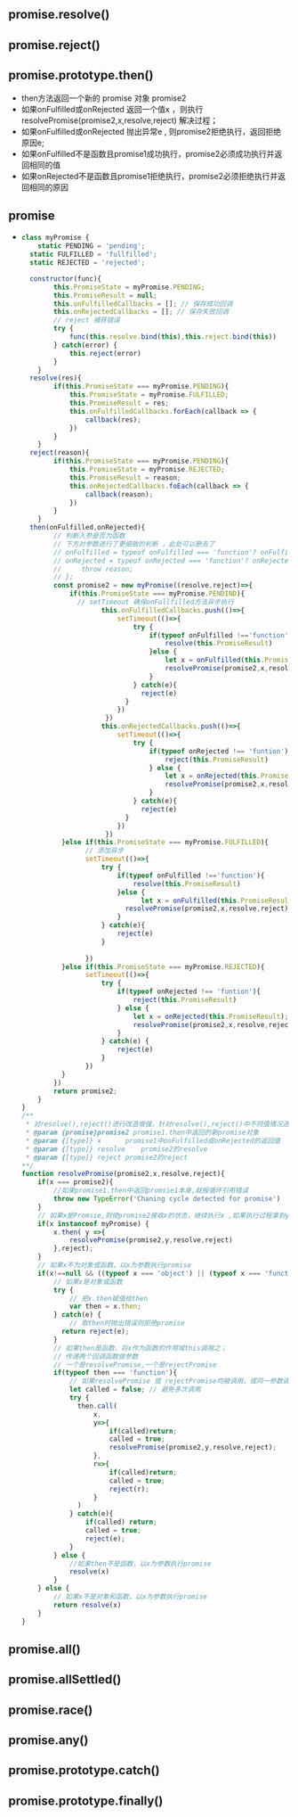 ## promise.resolve()



## promise.reject()

## promise.prototype.then()

* then方法返回一个新的 promise 对象 promise2
* 如果onFulfilled或onRejected 返回一个值x ，则执行resolvePromise(promise2,x,resolve,reject) 解决过程；
* 如果onFulfilled或onRejected 抛出异常e , 则promise2拒绝执行，返回拒绝原因e;
* 如果onFulfilled不是函数且promise1成功执行，promise2必须成功执行并返回相同的值
* 如果onRejected不是函数且promise1拒绝执行，promise2必须拒绝执行并返回相同的原因

## promise

* ```javascript
  class myPromise {
      static PENDING = 'pending';
  	static FULFILLED = 'fullfilled';
  	static REJECTED = 'rejected';
  
  	constructor(func){
          this.PromiseState = myPromise.PENDING;
          this.PromiseResult = null;
          this.onFulfilledCallbacks = []; // 保存成功回调
          this.onRejectedCallbacks = []; // 保存失败回调
          // reject 捕获错误
          try {
              func(this.resolve.bind(this),this.reject.bind(this))
          } catch(error) {
              this.reject(error)
          }
      }
  	resolve(res){
          if(this.PromiseState === myPromise.PENDING){
              this.PromiseState = myPromise.FULFILLED;
              this.PromiseResult = res;
              this.onFulfilledCallbacks.forEach(callback => {
                  callback(res);
              })
          }
      }
  	reject(reason){
          if(this.PromiseState === myPromise.PENDING){
              this.PromiseState = myPromise.REJECTED;
              this.PromiseResult = reason;
              this.onRejectedCallbacks.foEach(callback => {
                  callback(reason);
              })
          }
      }
  	then(onFulfilled,onRejected){
          // 判断入参是否为函数
          // 下方对参数进行了更细致的判断 ，此处可以删去了
          // onFulfilled = typeof onFulfilled === 'function'? onFulfilled:value=>value;
          // onRejected = typeof onRejected === 'function'? onRejected:reason =>{
          //     throw reason;
          // };
          const promise2 = new myPromise((resolve,reject)=>{
              if(this.PromiseState === myPromise.PENDIND){
              	// setTimeout 确保onFullfilled方法异步执行
                      this.onFulfilledCallbacks.push(()=>{
                          setTimeout(()=>{
                              try {
                                  if(typeof onFulfilled !=='function'){
                                      resolve(this.PromiseResult)
                                  }else {
                                      let x = onFulfilled(this.PromiseResult);
                                      resolvePromise(promise2,x,resolve,reject);  
                                  } 
                              } catch(e){
                          		reject(e)
                      		}
                          })                            
                       })
                      this.onRejectedCallbacks.push(()=>{
                          setTimeout(()=>{
                              try {
                                  if(typeof onRejected !== 'funtion'){
                                      reject(this.PromiseResult)
                                  } else {
                                      let x = onRejected(this.PromiseResult);
                                      resolvePromise(promise2,x,resolve,reject);
                                  }
                              } catch(e){
                          		reject(e)
                      		}                            
                          })                            
                       })
          	}else if(this.PromiseState === myPromise.FULFILLED){
                  // 添加异步
                  setTimeout(()=>{
                      try {
                          if(typeof onFulfilled !=='function'){
                              resolve(this.PromiseResult)
                          }else {
                            	let x = onFulfilled(this.PromiseResult);
                      		resolvePromise(promise2,x,resolve,reject);  
                          } 
                      } catch(e){
                          reject(e)
                      }
                      
                  })
          	}else if(this.PromiseState === myPromise.REJECTED){
                  setTimeout(()=>{
                      try {
                          if(typeof onRejected !== 'funtion'){
                              reject(this.PromiseResult)
                          } else {
                              let x = onRejected(this.PromiseResult);
                              resolvePromise(promise2,x,resolve,reject);
                          }
                      } catch(e) {
                          reject(e)
                      }
                  })
          	}
          })
          return promise2;
      }
  }
  /**
   * 对resolve(),reject()进行改造增强，针对resolve(),reject()中不同值情况进行改造增强
   * @param {promise}promise2 promise1.then中返回的新promise对象
   * @param {[type]} x		promise1中onFulfilled或onRejected的返回值
   * @param {[type]} resolve	promise2的resolve
   * @param {[type]} reject	promise2的reject
  **/
  function resolvePromise(promise2,x,resolve,reject){
      if(x === promise2){
          //如果promise1.then中返回promsie1本身,就报循环引用错误
          throw new TypeError('Chaning cycle detected for promise')
      }
      // 如果x是Promsie,则使promise2接收x的状态，继续执行x ,如果执行过程拿到y,则继续解析y;
      if(x instanceof myPromise) {
          x.then( y =>{
              resolvePromise(promise2,y,resolve,reject)
          },reject);
      }
      // 如果x不为对象或函数，以x为参数执行promise
      if(x!==null && ((typeof x === 'object') || (typeof x === 'function'))){
          // 如果x是对象或函数
          try {
              // 把x.then赋值给then
              var then = x.then;
          } catch(e) {
              // 取then时抛出错误则拒绝promise
  			return reject(e);            
          }
          // 如果then是函数，将x作为函数的作用域this调用之；
          // 传递两个回调函数做参数
          // 一个是resolvePromise,一个是rejectPromise
          if(typeof then === 'function'){
              // 如果resolvePromise 或 rejectPromise均被调用，或同一参数调用多次，优先采用首次调用并忽略剩下的调用
              let called = false; // 避免多次调用
              try {
                then.call(
                    x,
                    y=>{
                        if(called)return;
                        called = true;
                        resolvePromise(promise2,y,resolve,reject);
                    },
                    r=>{
                        if(called)return;
                        called = true;
                        reject(r);
                    }
                )  
              } catch(e){
                  if(called) return;
                  called = true;
                  reject(e);
              }
          } else {
              //如果then不是函数，以x为参数执行promise
              resolve(x)
          }
      } else {
          // 如果x不是对象和函数，以x为参数执行promise
          return resolve(x)
      }
  }
  ```

  

## promise.all()

## promise.allSettled()

## promise.race()

## promise.any()

## promise.prototype.catch()

## promise.prototype.finally()

